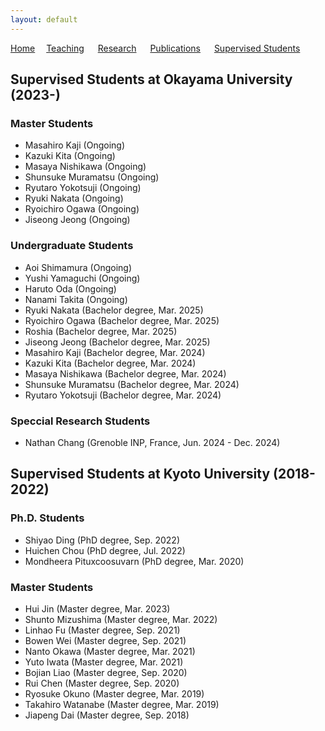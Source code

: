 ```yaml
---
layout: default
---
```


[Home](https://lindh.github.io/)&emsp; [Teaching](./teaching.html) &emsp; [Research](./research.html) &emsp; [Publications](./publication.html) &emsp; [Supervised Students](./students.html) 

## Supervised Students at Okayama University (2023-)
### Master Students
- Masahiro Kaji (Ongoing)
- Kazuki Kita (Ongoing)
- Masaya Nishikawa (Ongoing)
- Shunsuke Muramatsu (Ongoing)
- Ryutaro Yokotsuji (Ongoing)
- Ryuki Nakata (Ongoing)
- Ryoichiro Ogawa (Ongoing)
- Jiseong Jeong (Ongoing)

### Undergraduate Students
- Aoi Shimamura (Ongoing)
- Yushi Yamaguchi (Ongoing)
- Haruto Oda (Ongoing)
- Nanami Takita (Ongoing)
- Ryuki Nakata (Bachelor degree, Mar. 2025)
- Ryoichiro Ogawa (Bachelor degree, Mar. 2025)
- Roshia (Bachelor degree, Mar. 2025)
- Jiseong Jeong (Bachelor degree, Mar. 2025)
- Masahiro Kaji (Bachelor degree, Mar. 2024)
- Kazuki Kita (Bachelor degree, Mar. 2024)
- Masaya Nishikawa (Bachelor degree, Mar. 2024)
- Shunsuke Muramatsu (Bachelor degree, Mar. 2024)
- Ryutaro Yokotsuji (Bachelor degree, Mar. 2024)

### Speccial Research Students
- Nathan Chang (Grenoble INP, France, Jun. 2024 - Dec. 2024)

## Supervised Students at Kyoto University (2018-2022)

### Ph.D. Students
- Shiyao Ding (PhD degree, Sep. 2022)
- Huichen Chou (PhD degree, Jul. 2022)
- Mondheera Pituxcoosuvarn (PhD degree, Mar. 2020)

### Master Students
- Hui Jin (Master degree, Mar. 2023)
- Shunto Mizushima (Master degree, Mar. 2022)
- Linhao Fu (Master degree, Sep. 2021)
- Bowen Wei (Master degree, Sep. 2021)
- Nanto Okawa (Master degree, Mar. 2021)
- Yuto Iwata (Master degree, Mar. 2021)
- Bojian Liao (Master degree, Sep. 2020)
- Rui Chen (Master degree, Sep. 2020)
- Ryosuke Okuno (Master degree, Mar. 2019)
- Takahiro Watanabe (Master degree, Mar. 2019)
- Jiapeng Dai (Master degree, Sep. 2018)